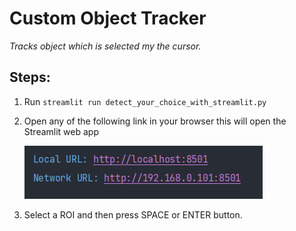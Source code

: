 # Custom Object Tracker

_Tracks object which is selected my the cursor._

## Steps:

1. Run `streamlit run detect_your_choice_with_streamlit.py` 
2. Open any of the following link in your browser this will open the Streamlit web app 
   
   ![img.png](img.png)
3. Select a ROI and then press SPACE or ENTER button.
